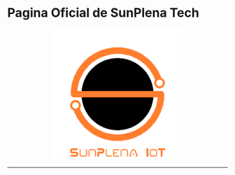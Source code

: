 # **Pagina Oficial de SunPlena Tech**
<center>
 <img src="images/Logo Sunplena v2.png" height="300px" width="300px"></img>
</center>

---
